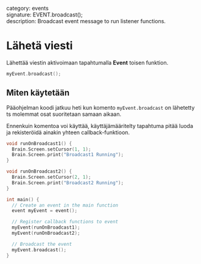 category: events  
signature: EVENT.broadcast();  
description: Broadcast event message to run listener functions.

# Lähetä viesti

Lähettää viestin aktivoimaan tapahtumalla  **Event** toisen funktion.

```cpp
myEvent.broadcast();
```

## Miten käytetään

Pääohjelman koodi jatkuu heti kun komento `myEvent.broadcast` on lähetetty ts molemmat osat suoritetaan samaan aikaan.

Ennenkuin komentoa voi käyttää, käyttäjämääritelty tapahtuma pitää luoda ja rekisteröidä ainakin yhteen callback-funktioon.

```cpp
void runOnBroadcast1() {
  Brain.Screen.setCursor(1, 1);
  Brain.Screen.print("Broadcast1 Running");
}

void runOnBroadcast2() {
  Brain.Screen.setCursor(2, 1);
  Brain.Screen.print("Broadcast2 Running");
}

int main() {
  // Create an event in the main function
  event myEvent = event();

  // Register callback functions to event
  myEvent(runOnBroadcast1);
  myEvent(runOnBroadcast2);

  // Broadcast the event
  myEvent.broadcast();
}
```

<advanced>
</advanced>
